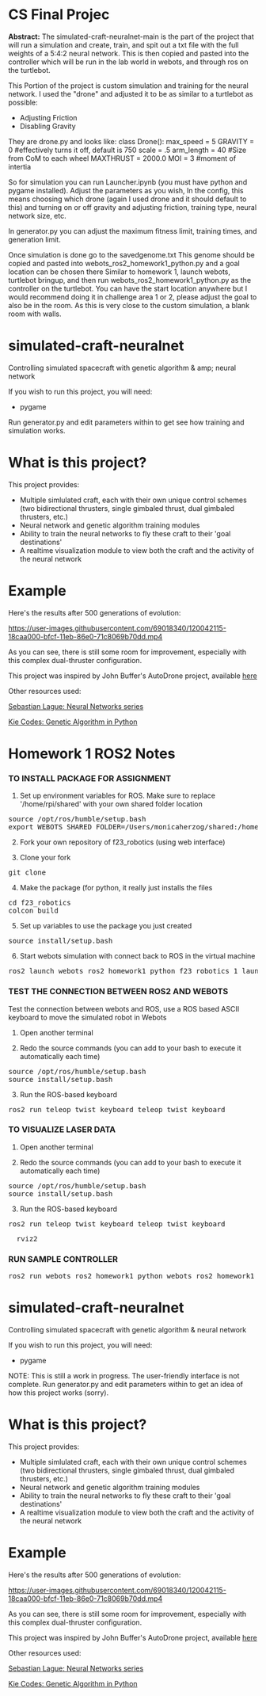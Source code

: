 # CS Final Projec

**Abstract:**
The simulated-craft-neuralnet-main is the part of the project that will run a simulation and
create, train, and spit out a txt file with the full weights of a 5:4:2 neural network. This is then copied and pasted
into the controller which will be run in the lab world in webots, and through ros on the turtlebot.

This Portion of the project is custom simulation and training for the neural network.
I used the "drone" and adjusted it to be as similar to a turtlebot as possible:
- Adjusting Friction
- Disabling Gravity

They are drone.py and looks like:
class Drone():
    max_speed = 5
    GRAVITY = 0 #effectively turns it off, default is 750
    scale = .5
    arm_length = 40 #Size from CoM to each wheel
    MAXTHRUST = 2000.0 
    MOI = 3 #moment of intertia

So for simulation you can run Launcher.ipynb (you must have python and pygame installed).
Adjust the parameters as you wish, In the config, this means choosing which drone (again I used drone and it should default to this)
and turning on or off gravity and adjusting friction, training type, neural network size, etc.

In generator.py you can adjust the maximum fitness limit, training times, and generation limit.

Once simulation is done go to the savedgenome.txt 
This genome should be copied and pasted into webots_ros2_homework1_python.py and a goal location can be chosen there
Similar to homework 1, launch webots, turtlebot bringup, and then run webots_ros2_homework1_python.py as the controller on the
turtlebot. You can have the start location anywhere but I would recommend doing it in challenge area 1 or 2, please adjust the 
goal to also be in the room. As this is very close to the custom simulation, a blank room with walls.



# simulated-craft-neuralnet
Controlling simulated spacecraft with genetic algorithm & amp; neural network

If you wish to run this project, you will need:
- pygame

Run generator.py and edit parameters within to get see how training and simulation works.

# What is this project?
This project provides:
- Multiple simlulated craft, each with their own unique control schemes (two bidirectional thrusters, single gimbaled thrust, dual gimbaled thrusters, etc.)
- Neural network and genetic algorithm training modules
- Ability to train the neural networks to fly these craft to their 'goal destinations'
- A realtime visualization module to view both the craft and the activity of the neural network



# Example
Here's the results after 500 generations of evolution:

https://user-images.githubusercontent.com/69018340/120042115-18caa000-bfcf-11eb-86e0-71c8069b70dd.mp4

As you can see, there is still some room for improvement, especially with this complex dual-thruster configuration.

This project was inspired by John Buffer's AutoDrone project, available [here](https://github.com/johnBuffer/AutoDrone)

Other resources used:

[Sebastian Lague: Neural Networks series](https://www.youtube.com/watch?v=bVQUSndDllU)

[Kie Codes: Genetic Algorithm in Python](https://www.youtube.com/watch?v=nhT56blfRpE)






# Homework 1 ROS2 Notes


### TO INSTALL PACKAGE FOR ASSIGNMENT 

1. Set up environment variables for ROS. Make sure to replace '/home/rpi/shared' with your own shared folder location
<pre>source /opt/ros/humble/setup.bash
export WEBOTS_SHARED_FOLDER=/Users/monicaherzog/shared:/home/rpi/shared
</pre>

2. Fork your own repository of f23_robotics (using web interface)

3. Clone your fork
<pre>
git clone <your github url for this repository>
</pre>

4. Make the package (for python, it really just installs the files
<pre>
cd f23_robotics
colcon build
</pre>

5. Set up variables to use the package you just created
<pre>
source install/setup.bash
</pre>

6. Start webots simulation with connect back to ROS in the virtual machine
<pre>
ros2 launch webots_ros2_homework1_python f23_robotics_1_launch.py
</pre>


### TEST THE CONNECTION BETWEEN ROS2 AND WEBOTS

Test the connection between webots and ROS, use a ROS based ASCII keyboard to move the simulated robot in Webots

1. Open another terminal

2. Redo the source commands (you can add to your bash to execute it automatically each time) 
<pre>
source /opt/ros/humble/setup.bash
source install/setup.bash
</pre>

3. Run the ROS-based keyboard
<pre>
ros2 run teleop_twist_keyboard teleop_twist_keyboard
</pre>


### TO VISUALIZE LASER DATA

1. Open another terminal

2. Redo the source commands (you can add to your bash to execute it automatically each time) 
<pre>
source /opt/ros/humble/setup.bash
source install/setup.bash
</pre>

3. Run the ROS-based keyboard
<pre>
ros2 run teleop_twist_keyboard teleop_twist_keyboard
</pre>
<pre>
  rviz2
</pre>

### RUN SAMPLE CONTROLLER

<pre>
ros2 run webots_ros2_homework1_python webots_ros2_homework1_python
</pre>



# simulated-craft-neuralnet
Controlling simulated spacecraft with genetic algorithm &amp; neural network

If you wish to run this project, you will need:
- pygame

NOTE: This is still a work in progress.
The user-friendly interface is not complete. Run generator.py and edit parameters within to get an idea of how this project works (sorry).

# What is this project?
This project provides:
- Multiple simlulated craft, each with their own unique control schemes (two bidirectional thrusters, single gimbaled thrust, dual gimbaled thrusters, etc.)
- Neural network and genetic algorithm training modules
- Ability to train the neural networks to fly these craft to their 'goal destinations'
- A realtime visualization module to view both the craft and the activity of the neural network

# Example
Here's the results after 500 generations of evolution:

https://user-images.githubusercontent.com/69018340/120042115-18caa000-bfcf-11eb-86e0-71c8069b70dd.mp4

As you can see, there is still some room for improvement, especially with this complex dual-thruster configuration.

This project was inspired by John Buffer's AutoDrone project, available [here](https://github.com/johnBuffer/AutoDrone)

Other resources used:

[Sebastian Lague: Neural Networks series](https://www.youtube.com/watch?v=bVQUSndDllU)

[Kie Codes: Genetic Algorithm in Python](https://www.youtube.com/watch?v=nhT56blfRpE)
